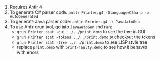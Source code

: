 1. Requires Antlr 4
2. To generate C# parser code: `antlr Printer.g4 -Dlanguage=CSharp -o AutoGenerated`
3. To generate Java parser code: `antlr Printer.g4 -o JavaAutoGen`
4. To use Antlr grun tool, go into `JavaAutoGen` and run:
    - `grun Printer stat -gui ../../print.demo` to see the tree in GUI
    - `grun Printer stat -tokens ../../print.demo` to checkout the tokens
    - `grun Printer stat -tree ../../print.demo` to see LISP style tree
    - replace `print.demo` with `print-faulty.demo` to see how it behaves with errors
